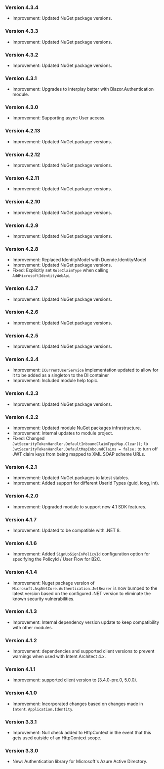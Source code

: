### Version 4.3.4

- Improvement: Updated NuGet package versions.

### Version 4.3.3

- Improvement: Updated NuGet package versions.

### Version 4.3.2

- Improvement: Updated NuGet package versions.

### Version 4.3.1

- Improvement: Upgrades to interplay better with Blazor.Authentication module.

### Version 4.3.0

- Improvement: Supporting async User access.

### Version 4.2.13

- Improvement: Updated NuGet package versions.

### Version 4.2.12

- Improvement: Updated NuGet package versions.

### Version 4.2.11

- Improvement: Updated NuGet package versions.

### Version 4.2.10

- Improvement: Updated NuGet package versions.

### Version 4.2.9

- Improvement: Updated NuGet package versions.

### Version 4.2.8

- Improvement: Replaced IdentityModel with Duende.IdentityModel
- Improvement: Updated NuGet package versions.
- Fixed: Explicitly set `RoleClaimType` when calling `AddMicrosoftIdentityWebApi`

### Version 4.2.7

- Improvement: Updated NuGet package versions.

### Version 4.2.6

- Improvement: Updated NuGet package versions.

### Version 4.2.5

- Improvement: Updated NuGet package versions.

### Version 4.2.4

- Improvement: `ICurrentUserService` implementation updated to allow for it to be added as a singleton to the DI container
- Improvement: Included module help topic.

### Version 4.2.3

- Improvement: Updated NuGet package versions.

### Version 4.2.2

- Improvement: Updated module NuGet packages infrastructure.
- Improvement: Internal updates to module project.
- Fixed: Changed `JwtSecurityTokenHandler.DefaultInboundClaimTypeMap.Clear();` to `JwtSecurityTokenHandler.DefaultMapInboundClaims = false;` to turn off JWT claim keys from being mapped to XML SOAP scheme URLs.

### Version 4.2.1

- Improvement: Updated NuGet packages to latest stables.
- Improvement: Added support for different UserId Types (guid, long, int).

### Version 4.2.0

- Improvement: Upgraded module to support new 4.1 SDK features.
 
### Version 4.1.7

- Improvement: Updated to be compatible with .NET 8.

### Version 4.1.6

- Improvement: Added `SignUpSignInPolicyId` configuration option for specifying the PolicyId / User Flow for B2C.

### Version 4.1.4

- Improvement: Nuget package version of `Microsoft.AspNetCore.Authentication.JwtBearer` is now bumped to the latest version based on the configured .NET version to eliminate the known security vulnerabilities.

### Version 4.1.3

- Improvement: Internal dependency version update to keep compatibility with other modules.

### Version 4.1.2

- Improvement: dependencies and supported client versions to prevent warnings when used with Intent Architect 4.x.

### Version 4.1.1

- Improvement: supported client version to [3.4.0-pre.0, 5.0.0).

### Version 4.1.0

- Improvement: Incorporated changes based on changes made in `Intent.Application.Identity`.

### Version 3.3.1

- Improvement: Null check added to HttpContext in the event that this gets used outside of an HttpContext scope.

### Version 3.3.0

- New: Authentication library for Microsoft's Azure Active Directory.
